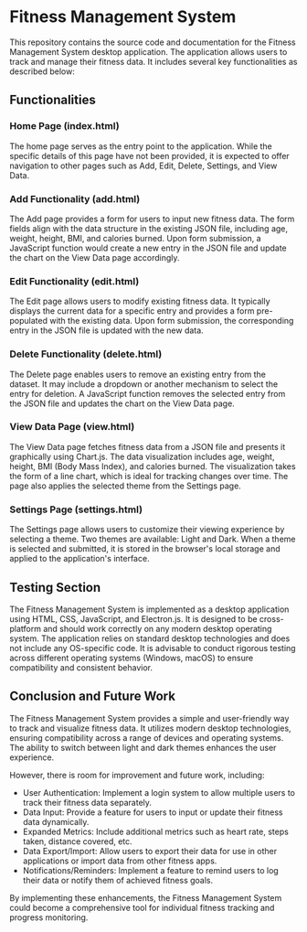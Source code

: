 # Fitness Management System

This repository contains the source code and documentation for the Fitness Management System desktop application. The application allows users to track and manage their fitness data. It includes several key functionalities as described below:

## Functionalities

### Home Page (index.html)
The home page serves as the entry point to the application. While the specific details of this page have not been provided, it is expected to offer navigation to other pages such as Add, Edit, Delete, Settings, and View Data.

### Add Functionality (add.html)
The Add page provides a form for users to input new fitness data. The form fields align with the data structure in the existing JSON file, including age, weight, height, BMI, and calories burned. Upon form submission, a JavaScript function would create a new entry in the JSON file and update the chart on the View Data page accordingly.

### Edit Functionality (edit.html)
The Edit page allows users to modify existing fitness data. It typically displays the current data for a specific entry and provides a form pre-populated with the existing data. Upon form submission, the corresponding entry in the JSON file is updated with the new data.

### Delete Functionality (delete.html)
The Delete page enables users to remove an existing entry from the dataset. It may include a dropdown or another mechanism to select the entry for deletion. A JavaScript function removes the selected entry from the JSON file and updates the chart on the View Data page.

### View Data Page (view.html)
The View Data page fetches fitness data from a JSON file and presents it graphically using Chart.js. The data visualization includes age, weight, height, BMI (Body Mass Index), and calories burned. The visualization takes the form of a line chart, which is ideal for tracking changes over time. The page also applies the selected theme from the Settings page.

### Settings Page (settings.html)
The Settings page allows users to customize their viewing experience by selecting a theme. Two themes are available: Light and Dark. When a theme is selected and submitted, it is stored in the browser's local storage and applied to the application's interface.

## Testing Section

The Fitness Management System is implemented as a desktop application using HTML, CSS, JavaScript, and Electron.js. It is designed to be cross-platform and should work correctly on any modern desktop operating system. The application relies on standard desktop technologies and does not include any OS-specific code. It is advisable to conduct rigorous testing across different operating systems (Windows, macOS) to ensure compatibility and consistent behavior.

## Conclusion and Future Work

The Fitness Management System provides a simple and user-friendly way to track and visualize fitness data. It utilizes modern desktop technologies, ensuring compatibility across a range of devices and operating systems. The ability to switch between light and dark themes enhances the user experience.

However, there is room for improvement and future work, including:

- User Authentication: Implement a login system to allow multiple users to track their fitness data separately.
- Data Input: Provide a feature for users to input or update their fitness data dynamically.
- Expanded Metrics: Include additional metrics such as heart rate, steps taken, distance covered, etc.
- Data Export/Import: Allow users to export their data for use in other applications or import data from other fitness apps.
- Notifications/Reminders: Implement a feature to remind users to log their data or notify them of achieved fitness goals.

By implementing these enhancements, the Fitness Management System could become a comprehensive tool for individual fitness tracking and progress monitoring.


